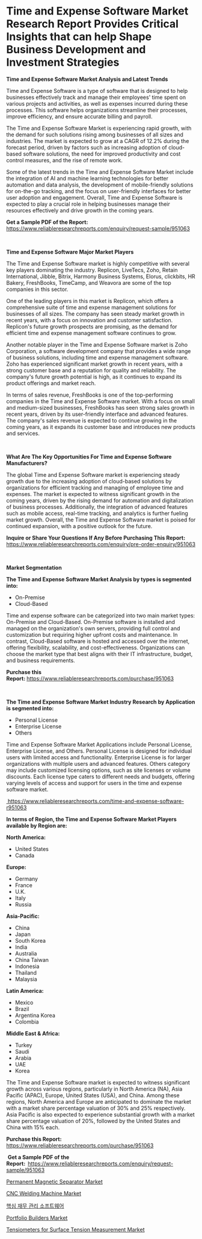 <p><h1>Time and Expense Software Market Research Report Provides Critical Insights that can help Shape Business Development and Investment Strategies</h1></p><p><strong>Time and Expense Software Market Analysis and Latest Trends</strong></p>
<p><p>Time and Expense Software is a type of software that is designed to help businesses effectively track and manage their employees' time spent on various projects and activities, as well as expenses incurred during these processes. This software helps organizations streamline their processes, improve efficiency, and ensure accurate billing and payroll.</p><p>The Time and Expense Software Market is experiencing rapid growth, with the demand for such solutions rising among businesses of all sizes and industries. The market is expected to grow at a CAGR of 12.2% during the forecast period, driven by factors such as increasing adoption of cloud-based software solutions, the need for improved productivity and cost control measures, and the rise of remote work.</p><p>Some of the latest trends in the Time and Expense Software Market include the integration of AI and machine learning technologies for better automation and data analysis, the development of mobile-friendly solutions for on-the-go tracking, and the focus on user-friendly interfaces for better user adoption and engagement. Overall, Time and Expense Software is expected to play a crucial role in helping businesses manage their resources effectively and drive growth in the coming years.</p></p>
<p><strong>Get a Sample PDF of the Report:&nbsp;</strong> <a href="https://www.reliableresearchreports.com/enquiry/request-sample/951063">https://www.reliableresearchreports.com/enquiry/request-sample/951063</a></p>
<p>&nbsp;</p>
<p><strong>Time and Expense Software Major Market Players</strong></p>
<p><p>The Time and Expense Software market is highly competitive with several key players dominating the industry. Replicon, LiveTecs, Zoho, Retain International, Jibble, Bitrix, Harmony Business Systems, Elorus, clickbits, HR Bakery, FreshBooks, TimeCamp, and Weavora are some of the top companies in this sector.</p><p>One of the leading players in this market is Replicon, which offers a comprehensive suite of time and expense management solutions for businesses of all sizes. The company has seen steady market growth in recent years, with a focus on innovation and customer satisfaction. Replicon's future growth prospects are promising, as the demand for efficient time and expense management software continues to grow.</p><p>Another notable player in the Time and Expense Software market is Zoho Corporation, a software development company that provides a wide range of business solutions, including time and expense management software. Zoho has experienced significant market growth in recent years, with a strong customer base and a reputation for quality and reliability. The company's future growth potential is high, as it continues to expand its product offerings and market reach.</p><p>In terms of sales revenue, FreshBooks is one of the top-performing companies in the Time and Expense Software market. With a focus on small and medium-sized businesses, FreshBooks has seen strong sales growth in recent years, driven by its user-friendly interface and advanced features. The company's sales revenue is expected to continue growing in the coming years, as it expands its customer base and introduces new products and services.</p></p>
<p>&nbsp;</p>
<p><strong>What Are The Key Opportunities For Time and Expense Software Manufacturers?</strong></p>
<p><p>The global Time and Expense Software market is experiencing steady growth due to the increasing adoption of cloud-based solutions by organizations for efficient tracking and managing of employee time and expenses. The market is expected to witness significant growth in the coming years, driven by the rising demand for automation and digitalization of business processes. Additionally, the integration of advanced features such as mobile access, real-time tracking, and analytics is further fueling market growth. Overall, the Time and Expense Software market is poised for continued expansion, with a positive outlook for the future.</p></p>
<p><strong>Inquire or Share Your Questions If Any Before Purchasing This Report:</strong> <a href="https://www.reliableresearchreports.com/enquiry/pre-order-enquiry/951063">https://www.reliableresearchreports.com/enquiry/pre-order-enquiry/951063</a></p>
<p>&nbsp;</p>
<p><strong>Market Segmentation</strong></p>
<p><strong>The Time and Expense Software Market Analysis by types is segmented into:</strong></p>
<p><ul><li>On-Premise</li><li>Cloud-Based</li></ul></p>
<p><p>Time and expense software can be categorized into two main market types: On-Premise and Cloud-Based. On-Premise software is installed and managed on the organization's own servers, providing full control and customization but requiring higher upfront costs and maintenance. In contrast, Cloud-Based software is hosted and accessed over the internet, offering flexibility, scalability, and cost-effectiveness. Organizations can choose the market type that best aligns with their IT infrastructure, budget, and business requirements.</p></p>
<p><strong>Purchase this Report:&nbsp;</strong><a href="https://www.reliableresearchreports.com/purchase/951063">https://www.reliableresearchreports.com/purchase/951063</a></p>
<p>&nbsp;</p>
<p><strong>The Time and Expense Software Market Industry Research by Application is segmented into:</strong></p>
<p><ul><li>Personal License</li><li>Enterprise License</li><li>Others</li></ul></p>
<p><p>Time and Expense Software Market Applications include Personal License, Enterprise License, and Others. Personal License is designed for individual users with limited access and functionality. Enterprise License is for larger organizations with multiple users and advanced features. Others category may include customized licensing options, such as site licenses or volume discounts. Each license type caters to different needs and budgets, offering varying levels of access and support for users in the time and expense software market.</p></p>
<p><a href="https://www.reliableresearchreports.com/time-and-expense-software-r951063">&nbsp;https://www.reliableresearchreports.com/time-and-expense-software-r951063</a></p>
<p><strong>In terms of Region, the Time and Expense Software Market Players available by Region are:</strong></p>
<p>
    <p> <strong> North America: </strong>
        <ul>
            <li>United States</li>
            <li>Canada</li>
        </ul>
        </p> 
    <p> <strong> Europe: </strong>
        <ul>
            <li>Germany</li>
            <li>France</li>
            <li>U.K.</li>
            <li>Italy</li>
            <li>Russia</li>
        </ul>
        </p> 
    <p> <strong> Asia-Pacific: </strong>
        <ul>
            <li>China</li>
            <li>Japan</li>
            <li>South Korea</li>
            <li>India</li>
            <li>Australia</li>
            <li>China Taiwan</li>
            <li>Indonesia</li>
            <li>Thailand</li>
            <li>Malaysia</li>
        </ul>
        </p> 
    <p> <strong> Latin America: </strong>
        <ul>
            <li>Mexico</li>
            <li>Brazil</li>
            <li>Argentina Korea</li>
            <li>Colombia</li>
        </ul>
        </p> 
    <p> <strong> Middle East & Africa: </strong>
        <ul>
            <li>Turkey</li>
            <li>Saudi</li>
            <li>Arabia</li>
            <li>UAE</li>
            <li>Korea</li>
        </ul>
    </p>
    </p>
<p><p>The Time and Expense Software market is expected to witness significant growth across various regions, particularly in North America (NA), Asia Pacific (APAC), Europe, United States (USA), and China. Among these regions, North America and Europe are anticipated to dominate the market with a market share percentage valuation of 30% and 25% respectively. Asia Pacific is also expected to experience substantial growth with a market share percentage valuation of 20%, followed by the United States and China with 15% each.</p></p>
<p><strong>Purchase this Report: </strong><a href="https://www.reliableresearchreports.com/purchase/951063">https://www.reliableresearchreports.com/purchase/951063</a></p>
<p>&nbsp;<strong>Get a Sample PDF of the Report:&nbsp;&nbsp;</strong><a href="https://www.reliableresearchreports.com/enquiry/request-sample/951063">https://www.reliableresearchreports.com/enquiry/request-sample/951063</a></p>
<p><strong></strong></p>
<p><p><a href="https://medium.com/@kimvicki3211/global-permanent-magnetic-separator-market-focus-on-product-type-dry-type-wet-type-end-user-426df15db03c">Permanent Magnetic Separator Market</a></p><p><a href="https://medium.com/@stevenlane654/deep-dive-into-the-cnc-welding-machine-market-itstrends-market-segmentation-and-competitive-258a0aa697b2">CNC Welding Machine Market</a></p><p><a href="https://github.com/nigaleamar09/Market-Research-Report-List-2/blob/main/257822580681.md">핵심 재무 관리 소프트웨어</a></p><p><a href="https://github.com/goodweq44/Market-Research-Report-List-1/blob/main/portfolio-builders-market.md">Portfolio Builders Market</a></p><p><a href="https://www.linkedin.com/pulse/tensiometers-surface-tension-measurement-market-size-type-moyxf?trackingId=oc0PLRYwR3qMevRkpKZsGA%3D%3D">Tensiometers for Surface Tension Measurement Market</a></p></p>